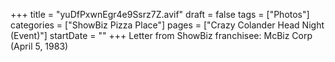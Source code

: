 +++
title = "yuDfPxwnEgr4e9Ssrz7Z.avif"
draft = false
tags = ["Photos"]
categories = ["ShowBiz Pizza Place"]
pages = ["Crazy Colander Head Night (Event)"]
startDate = ""
+++
Letter from ShowBiz franchisee: McBiz Corp (April 5, 1983)
